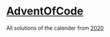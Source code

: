 # [AdventOfCode](https://adventofcode.com/2020)

All solutions of the calender from [2020](https://adventofcode.com/2020)